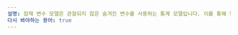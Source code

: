 ```yaml
---
설명: 잠재 변수 모델은 관찰되지 않은 숨겨진 변수를 사용하는 통계 모델입니다. 이를 통해 복잡한 데이터의 분포를 간단하게 표현할 수 있습니다.
다시 봐야하는 용어: true
---
```

